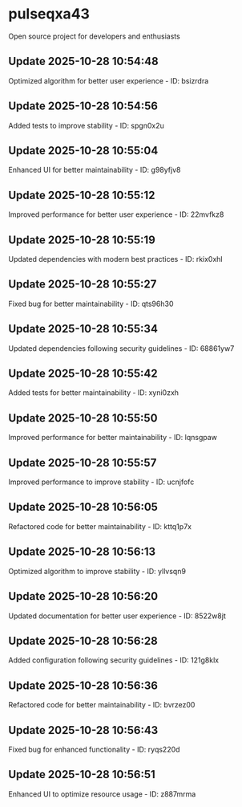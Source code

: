 # pulseqxa43
Open source project for developers and enthusiasts

## Update 2025-10-28 10:54:48
Optimized algorithm for better user experience - ID: bsizrdra


## Update 2025-10-28 10:54:56
Added tests to improve stability - ID: spgn0x2u


## Update 2025-10-28 10:55:04
Enhanced UI for better maintainability - ID: g98yfjv8


## Update 2025-10-28 10:55:12
Improved performance for better user experience - ID: 22mvfkz8


## Update 2025-10-28 10:55:19
Updated dependencies with modern best practices - ID: rkix0xhl


## Update 2025-10-28 10:55:27
Fixed bug for better maintainability - ID: qts96h30


## Update 2025-10-28 10:55:34
Updated dependencies following security guidelines - ID: 68861yw7


## Update 2025-10-28 10:55:42
Added tests for better maintainability - ID: xyni0zxh


## Update 2025-10-28 10:55:50
Improved performance for better maintainability - ID: lqnsgpaw


## Update 2025-10-28 10:55:57
Improved performance to improve stability - ID: ucnjfofc


## Update 2025-10-28 10:56:05
Refactored code for better maintainability - ID: kttq1p7x


## Update 2025-10-28 10:56:13
Optimized algorithm to improve stability - ID: yllvsqn9


## Update 2025-10-28 10:56:20
Updated documentation for better user experience - ID: 8522w8jt


## Update 2025-10-28 10:56:28
Added configuration following security guidelines - ID: 121g8klx


## Update 2025-10-28 10:56:36
Refactored code for better maintainability - ID: bvrzez00


## Update 2025-10-28 10:56:43
Fixed bug for enhanced functionality - ID: ryqs220d


## Update 2025-10-28 10:56:51
Enhanced UI to optimize resource usage - ID: z887mrma

